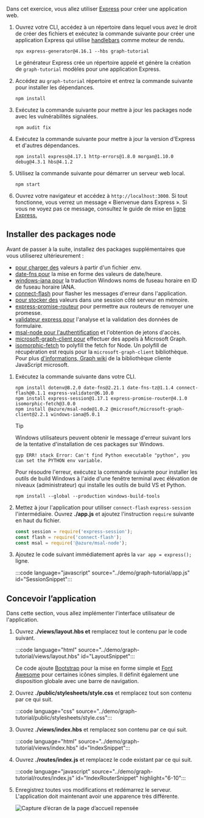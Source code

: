 <!-- markdownlint-disable MD002 MD041 -->

Dans cet exercice, vous allez utiliser [Express](http://expressjs.com/) pour créer une application web.

1. Ouvrez votre CLI, accédez à un répertoire dans lequel vous avez le droit de créer des fichiers et exécutez la commande suivante pour créer une application Express qui utilise [handlebars](http://handlebarsjs.com/) comme moteur de rendu.

    ```Shell
    npx express-generator@4.16.1 --hbs graph-tutorial
    ```

    Le générateur Express crée un répertoire appelé et génère la création de `graph-tutorial` modèles pour une application Express.

1. Accédez au `graph-tutorial` répertoire et entrez la commande suivante pour installer les dépendances.

    ```Shell
    npm install
    ```

1. Exécutez la commande suivante pour mettre à jour les packages node avec les vulnérabilités signalées.

    ```Shell
    npm audit fix
    ```

1. Exécutez la commande suivante pour mettre à jour la version d'Express et d'autres dépendances.

    ```Shell
    npm install express@4.17.1 http-errors@1.8.0 morgan@1.10.0 debug@4.3.1 hbs@4.1.2
    ```

1. Utilisez la commande suivante pour démarrer un serveur web local.

    ```Shell
    npm start
    ```

1. Ouvrez votre navigateur et accédez à `http://localhost:3000`. Si tout fonctionne, vous verrez un message « Bienvenue dans Express ». Si vous ne voyez pas ce message, consultez le guide de mise en [ligne Express.](http://expressjs.com/starter/generator.html)

## <a name="install-node-packages"></a>Installer des packages node

Avant de passer à la suite, installez des packages supplémentaires que vous utiliserez ultérieurement :

- [pour charger des](https://github.com/motdotla/dotenv) valeurs à partir d'un fichier .env.
- [date-fns pour](https://github.com/date-fns/date-fns) la mise en forme des valeurs de date/heure.
- [windows-iana pour](https://github.com/rubenillodo/windows-iana) la traduction Windows noms de fuseau horaire en ID de fuseau horaire IANA.
- [connect-flash](https://github.com/jaredhanson/connect-flash) pour flasher les messages d'erreur dans l'application.
- [pour stocker des](https://github.com/expressjs/session) valeurs dans une session côté serveur en mémoire.
- [express-promise-routeur](https://github.com/express-promise-router/express-promise-router) pour permettre aux routeurs de renvoyer une promesse.
- [validateur express pour](https://github.com/express-validator/express-validator) l'analyse et la validation des données de formulaire.
- [msal-node pour l'authentification](https://github.com/AzureAD/microsoft-authentication-library-for-js/tree/dev/lib/msal-node) et l'obtention de jetons d'accès.
- [microsoft-graph-client pour](https://github.com/microsoftgraph/msgraph-sdk-javascript) effectuer des appels à Microsoft Graph.
- [isomorphic-fetch](https://github.com/matthew-andrews/isomorphic-fetch) to polyfill the fetch for Node. Un polyfill de récupération est requis pour la `microsoft-graph-client` bibliothèque. Pour plus [d'informations, Graph wiki](https://github.com/microsoftgraph/msgraph-sdk-javascript/wiki/Migration-from-1.x.x-to-2.x.x#polyfill-only-when-required) de la bibliothèque cliente JavaScript microsoft.

1. Exécutez la commande suivante dans votre CLI.

    ```Shell
    npm install dotenv@8.2.0 date-fns@2.21.1 date-fns-tz@1.1.4 connect-flash@0.1.1 express-validator@6.10.0
    npm install express-session@1.17.1 express-promise-router@4.1.0 isomorphic-fetch@3.0.0
    npm install @azure/msal-node@1.0.2 @microsoft/microsoft-graph-client@2.2.1 windows-iana@5.0.1
    ```

    > [!TIP]
    > Windows utilisateurs peuvent obtenir le message d'erreur suivant lors de la tentative d'installation de ces packages sur Windows.
    >
    > ```Shell
    > gyp ERR! stack Error: Can't find Python executable "python", you can set the PYTHON env variable.
    > ```
    >
    > Pour résoudre l'erreur, exécutez la commande suivante pour installer les outils de build Windows à l'aide d'une fenêtre terminal avec élévation de niveaux (administrateur) qui installe les outils de build VS et Python.
    >
    > ```Shell
    > npm install --global --production windows-build-tools
    > ```

1. Mettez à jour l'application pour utiliser `connect-flash` `express-session` l'intermédiaire. Ouvrez **./app.js** et ajoutez l'instruction `require` suivante en haut du fichier.

    ```javascript
    const session = require('express-session');
    const flash = require('connect-flash');
    const msal = require('@azure/msal-node');
    ```

1. Ajoutez le code suivant immédiatement après la `var app = express();` ligne.

    :::code language="javascript" source="../demo/graph-tutorial/app.js" id="SessionSnippet":::

## <a name="design-the-app"></a>Concevoir l’application

Dans cette section, vous allez implémenter l'interface utilisateur de l'application.

1. Ouvrez **./views/layout.hbs et** remplacez tout le contenu par le code suivant.

    :::code language="html" source="../demo/graph-tutorial/views/layout.hbs" id="LayoutSnippet":::

    Ce code ajoute [Bootstrap](http://getbootstrap.com/) pour la mise en forme simple et [Font Awesome](https://fontawesome.com/) pour certaines icônes simples. Il définit également une disposition globale avec une barre de navigation.

1. Ouvrez **./public/stylesheets/style.css** et remplacez tout son contenu par ce qui suit.

    :::code language="css" source="../demo/graph-tutorial/public/stylesheets/style.css":::

1. Ouvrez **./views/index.hbs** et remplacez son contenu par ce qui suit.

    :::code language="html" source="../demo/graph-tutorial/views/index.hbs" id="IndexSnippet":::

1. Ouvrez **./routes/index.js** et remplacez le code existant par ce qui suit.

    :::code language="javascript" source="../demo/graph-tutorial/routes/index.js" id="IndexRouterSnippet" highlight="6-10":::

1. Enregistrez toutes vos modifications et redémarrez le serveur. L'application doit maintenant avoir une apparence très différente.

    ![Capture d’écran de la page d’accueil repensée](./images/create-app-01.png)

